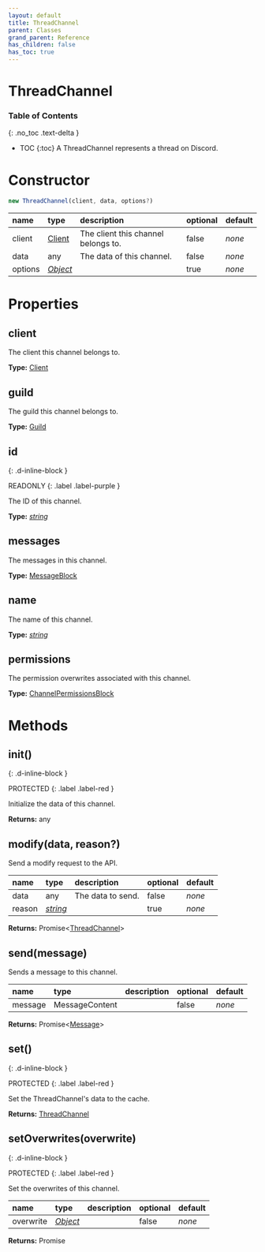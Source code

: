 ```yaml
---
layout: default
title: ThreadChannel
parent: Classes
grand_parent: Reference
has_children: false
has_toc: true
---
```


# ThreadChannel
### Table of Contents
{: .no_toc .text-delta }

- TOC
{:toc}
A ThreadChannel represents a thread on Discord.
# Constructor
```js
new ThreadChannel(client, data, options?)
```

| name | type | description | optional | default |
|:-----|:-----|:------------|:---------|:--------|
| client | [Client](/ref/classes/Client) | The client this channel belongs to. | false | *none* |
| data | any | The data of this channel. | false | *none* |
| options | *[Object](https://developer.mozilla.org/en-US/docs/Web/JavaScript/Reference/Global_Objects/Object)* |   | true | *none* |

# Properties
## client
The client this channel belongs to.

**Type:** [Client](/ref/classes/Client)

## guild
The guild this channel belongs to.

**Type:** [Guild](/ref/classes/Guild)

## id
{: .d-inline-block }

READONLY
{: .label .label-purple }

The ID of this channel.

**Type:** *[string](https://developer.mozilla.org/en-US/docs/Web/JavaScript/Reference/Global_Objects/string)*

## messages
The messages in this channel.

**Type:** [MessageBlock](/ref/classes/MessageBlock)

## name
The name of this channel.

**Type:** *[string](https://developer.mozilla.org/en-US/docs/Web/JavaScript/Reference/Global_Objects/string)*

## permissions
The permission overwrites associated with this
channel.

**Type:** [ChannelPermissionsBlock](/ref/classes/ChannelPermissionsBlock)

# Methods
## init()
{: .d-inline-block }

PROTECTED
{: .label .label-red }

Initialize the data of this channel.

**Returns:** any

## modify(data, reason?)
Send a modify request to the API.

| name | type | description | optional | default |
|:-----|:-----|:------------|:---------|:--------|
| data | any | The data to send. | false | *none* |
| reason | *[string](https://developer.mozilla.org/en-US/docs/Web/JavaScript/Reference/Global_Objects/string)* |   | true | *none* |

**Returns:** Promise<[ThreadChannel](/ref/classes/ThreadChannel)>

## send(message)
Sends a message to this channel.

| name | type | description | optional | default |
|:-----|:-----|:------------|:---------|:--------|
| message | MessageContent |   | false | *none* |

**Returns:** Promise<[Message](/ref/classes/Message)>

## set()
{: .d-inline-block }

PROTECTED
{: .label .label-red }

Set the ThreadChannel's data to the cache.

**Returns:** [ThreadChannel](/ref/classes/ThreadChannel)

## setOverwrites(overwrite)
{: .d-inline-block }

PROTECTED
{: .label .label-red }

Set the overwrites of this channel.

| name | type | description | optional | default |
|:-----|:-----|:------------|:---------|:--------|
| overwrite | *[Object](https://developer.mozilla.org/en-US/docs/Web/JavaScript/Reference/Global_Objects/Object)* |   | false | *none* |

**Returns:** Promise<void>


